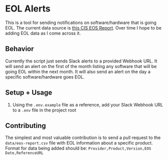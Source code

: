 # EOL Alerts

This is a tool for sending notifications on software/hardware that is going EOL.
The current data source is [this CIS EOS Report](https://www.cisecurity.org/wp-content/uploads/2020/07/EOS-Report-July-2020.pdf).
Over time I hope to be adding EOL data as I come across it.

## Behavior

Currently the script just sends Slack alerts to a provided Webhook URL.
It will send an alert on the first of the month listing any software that will be going EOL within the next month.
It will also send an alert on the day a specific software/hardware goes EOL.

## Setup + Usage

1. Using the `.env.example` file as a reference, add your Slack Webhook URL to a `.env` file in the project root

## Contributing

The simplest and most valuable contribution is to send a pull request to the `data/eos-report.csv` file with EOL information about a specific product.
Format for data being added should be:
`Provider,Product,Version,EOS Date,ReferenceURL`
